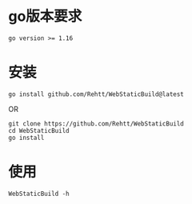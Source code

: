 # go版本要求
```
go version >= 1.16
```
# 安装
```shell
go install github.com/Rehtt/WebStaticBuild@latest
```
OR
```shell
git clone https://github.com/Rehtt/WebStaticBuild
cd WebStaticBuild
go install
```

# 使用
```shell
WebStaticBuild -h
```
